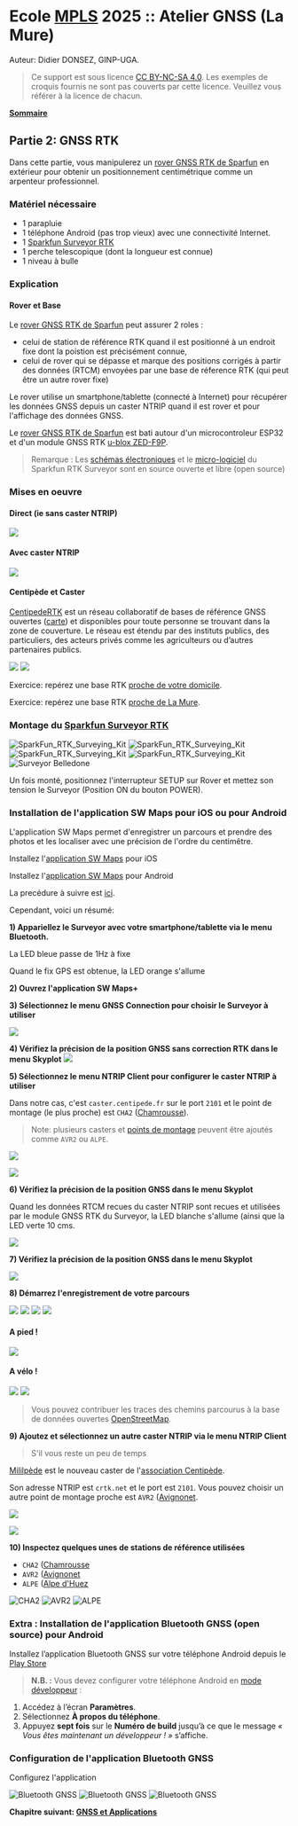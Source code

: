 # Ecole [MPLS](https://alpes-dauphine.maisons-pour-la-science.org/) 2025 :: Atelier GNSS (La Mure)

Auteur: Didier DONSEZ, GINP-UGA.

> Ce support est sous licence [CC BY-NC-SA 4.0](https://creativecommons.org/licenses/by-nc-sa/4.0/). Les exemples de croquis fournis ne sont pas couverts par cette licence. Veuillez vous référer à la licence de chacun.

**[Sommaire](README.md)**

## Partie 2: GNSS RTK

Dans cette partie, vous manipulerez un [rover GNSS RTK de Sparfun](https://learn.sparkfun.com/tutorials/sparkfun-rtk-surveyor-hookup-guide/all) en extérieur pour obtenir un positionnement centimétrique comme un arpenteur professionnel.

### Matériel nécessaire

* 1 parapluie
* 1 téléphone Android (pas trop vieux) avec une connectivité Internet.
* 1 [Sparkfun Surveyor RTK](https://learn.sparkfun.com/tutorials/sparkfun-rtk-surveyor-hookup-guide/all)
* 1 perche telescopique (dont la longueur est connue)
* 1 niveau à bulle

### Explication

#### Rover et Base

Le [rover GNSS RTK de Sparfun](https://learn.sparkfun.com/tutorials/sparkfun-rtk-surveyor-hookup-guide/all) peut assurer 2 roles :
* celui de station de référence RTK quand il est positionné à un endroit fixe dont la poistion est précisément connue,
* celui de rover qui se dépasse et marque des positions corrigés à partir des données (RTCM) envoyées par une base de réference RTK (qui peut être un autre rover fixe) 

Le rover utilise un smartphone/tablette (connecté à Internet) pour récupérer les données GNSS depuis un caster NTRIP quand il est rover et pour l'affichage des données GNSS.

Le [rover GNSS RTK de Sparfun](https://learn.sparkfun.com/tutorials/sparkfun-rtk-surveyor-hookup-guide/all) est bati autour d'un microcontroleur ESP32 et d'un module GNSS RTK [u-blox ZED-F9P](https://www.u-blox.com/en/product/zed-f9p-module).

> Remarque : Les [schémas électroniques](https://github.com/sparkfun/SparkFun_RTK_Surveyor) et le [micro-logiciel](https://github.com/sparkfun/SparkFun_RTK_Firmware) du Sparkfun RTK Surveyor sont en source ouverte et libre (open source)

### Mises en oeuvre

#### Direct (ie sans caster NTRIP)

![](BaseStationRoverRadio.webp)

#### Avec caster NTRIP

![](PaidPermanentBase.webp)

#### Centipède et Caster

[CentipedeRTK](https://docs.centipede.fr/) est un réseau collaboratif de bases de référence GNSS ouvertes ([carte](https://map.centipede-rtk.org/index.php/view/map/?repository=cent&project=centipede#3.992131,44.673872,6.703008,45.990611|basesrtk,notdeclared,nearest_30km,nearest_50km|d%C3%A9faut,d%C3%A9faut,d%C3%A9faut,d%C3%A9faut|1,1,1,1)) et disponibles pour toute personne se trouvant dans la zone de couverture. Le réseau est étendu par des instituts publics, des particuliers, des acteurs privés comme les agriculteurs ou d’autres partenaires publics.

![](https://docs.centipede.fr/assets/images/index/1.jpg)
![](reseau-centipede-20250411.jpg)

Exercice: repérez une base RTK [proche de votre domicile](https://map.centipede-rtk.org/index.php/view/map?repository=cent&project=centipede#-0.129991,42.888354,10.059828,46.578038|basesrtk,notdeclared|d%C3%A9faut,d%C3%A9faut|1,1).

Exercice: repérez une base RTK [proche de La Mure](https://map.centipede-rtk.org/index.php/view/map?repository=cent&project=centipede#-0.129991,42.888354,10.059828,46.578038|basesrtk,notdeclared|d%C3%A9faut,d%C3%A9faut|1,1).

### Montage du [Sparkfun Surveyor RTK](https://learn.sparkfun.com/tutorials/sparkfun-rtk-surveyor-hookup-guide/all)

![SparkFun_RTK_Surveying_Kit](../rtk_surveyor/17370-SparkFun_RTK_Surveying_Kit-02.jpg)
![SparkFun_RTK_Surveying_Kit](../rtk_surveyor/17369-GPS_RTK_Surveyor_-_Enclosed-09.jpeg)
![SparkFun_RTK_Surveying_Kit](../rtk_surveyor/17369-GPS_RTK_Surveyor_-_Enclosed-10.jpeg)
![SparkFun_RTK_Surveying_Kit](../rtk_surveyor/niveau-mat-rtk.png)
![Surveyor Belledone](../rtk_surveyor/surveyor-01.jpg)

Un fois monté, positionnez l'interrupteur SETUP sur Rover et mettez son tension le Surveyor (Position ON du bouton POWER).

### Installation de l'application SW Maps pour iOS ou pour Android

L'application SW Maps permet d'enregistrer un parcours et prendre des photos et les localiser avec une précision de l'ordre du centimêtre.

Installez l'[application SW Maps](https://apps.apple.com/us/app/sw-maps/id6444248083) pour iOS

Installez l'[application SW Maps](https://play.google.com/store/apps/details?id=np.com.softwel.swmaps&hl=fr) pour Android

La precédure à suivre est [ici](https://docs.sparkfun.com/SparkFun_RTK_Firmware/gis_software_ios/#sw-maps).

Cependant, voici un résumé:

**1) Appariellez le Surveyor avec votre smartphone/tablette via le menu Bluetooth.**

La LED bleue passe de 1Hz à fixe

Quand le fix GPS est obtenue, la LED orange s'allume

**2) Ouvrez l'application SW Maps+**

**3) Sélectionnez le menu GNSS Connection pour choisir le Surveyor à utiliser**

![](SWMaps-GNSSConnection.jpg)

**4) Vérifiez la précision de la position GNSS sans correction RTK dans le menu Skyplot**
![](SWMaps-Skyplot-no-rtk.jpg)

**5) Sélectionnez le menu NTRIP Client pour configurer le caster NTRIP à utiliser**

Dans notre cas, c'est `caster.centipede.fr` sur le port `2101` et le point de montage (le plus proche) est `CHA2` ([Chamrousse](http://gnssfr.unice.fr/#/metadata/marker=CHA2)).

> Note: plusieurs casters et [points de montage](https://map.centipede-rtk.org/index.php/view/map/?repository=cent&project=centipede#5.357680,44.716345,6.035399,45.048156|basesrtk,notdeclared|d%C3%A9faut,d%C3%A9faut|1,1) peuvent être ajoutés comme `AVR2` ou `ALPE`.

![](SWMaps-NTRIPClient-centipede.jpg)

![](SWMaps-NTRIPClient.jpg)


**6) Vérifiez la précision de la position GNSS dans le menu Skyplot**

Quand les données RTCM recues du caster NTRIP sont recues et utilisées par le module GNSS RTK du Surveyor, la LED blanche s'allume (ainsi que la LED verte 10 cms.

![](Surveyor-panel-01.jpg)

**7) Vérifiez la précision de la position GNSS dans le menu Skyplot**

![](SWMaps-Skyplot.jpg)

**8) Démarrez l'enregistrement de votre parcours**

![](SWMaps-Record-track.jpg)
![](SWMaps-Record-track-01.jpg)
![](SWMaps-Record-track-02.jpg)
![](SWMaps-Record-track-03.jpg)

#### A pied !

![](gnss-rtk-surveyor-backpack-01.jpg)

#### A vélo !

![](gnss-rtk-surveyor-bike-01.jpg)
![](gnss-rtk-surveyor-bike-02.jpg)

> Vous pouvez contribuer les traces des chemins parcourus à la base de données ouvertes [OpenStreetMap](https://www.openstreetmap.org/diary/fr).

**9) Ajoutez et sélectionnez un autre caster NTRIP via le menu NTRIP Client**

> S'il vous reste un peu de temps

[Mililpède](http://crtk.net:2101) est le nouveau caster de l'[association Centipède](https://www.linkedin.com/company/centipede-rtk/posts/?feedView=all).

Son adresse NTRIP est `crtk.net` et le port est `2101`. Vous pouvez choisir un autre point de montage proche est `AVR2` ([Avignonet](http://gnssfr.unice.fr/#/metadata/marker=AVR2).

![](SWMaps-Millipede-config.jpg)

![](SWMaps-Millipede.jpg)

**10) Inspectez quelques unes de stations de référence utilisées**

* `CHA2` ([Chamrousse](http://gnssfr.unice.fr/#/metadata/marker=CHA2)
* `AVR2` ([Avignonet](http://gnssfr.unice.fr/#/metadata/marker=AVR2)
* `ALPE` ([Alpe d'Huez](http://gnssfr.unice.fr/#/metadata/marker=ALPE)

![CHA2](bs-cha2.jpg) ![AVR2](bs-avr2.jpg) ![ALPE](bs-alpe.jpg)

### Extra : Installation de l'application  Bluetooth GNSS (open source) pour Android

Installez l’application Bluetooth GNSS sur votre téléphone Android depuis le [Play Store](https://play.google.com/store/apps/details?id=com.clearevo.bluetooth_gnss&hl=fr)

> **N.B. :** Vous devez configurer votre téléphone Android en [mode développeur](https://developer.android.com/studio/debug/dev-options?hl=fr) :

1. Accédez à l’écran **Paramètres**.  
2. Sélectionnez **À propos du téléphone**.  
3. Appuyez **sept fois** sur le **Numéro de build** jusqu’à ce que le message *« Vous êtes maintenant un développeur ! »* s’affiche.

### Configuration de l'application Bluetooth GNSS

Configurez l'application

![Bluetooth GNSS](../rtk_surveyor/bluetooth_gnss-01.png)
![Bluetooth GNSS](../rtk_surveyor/bluetooth_gnss-03.png)
![Bluetooth GNSS](../rtk_surveyor/bluetooth_gnss-02.png)


**Chapitre suivant: [GNSS et Applications](partie3-applications.md)**
